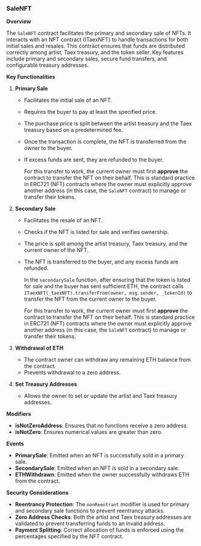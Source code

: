 ### SaleNFT

**Overview**

The `SaleNFT` contract facilitates the primary and secondary sale of NFTs. It interacts with an NFT contract (ITaexNFT) to handle transactions for both initial sales and resales. This contract ensures that funds are distributed correctly among artist, Taex treasury, and the token seller. Key features include primary and secondary sales, secure fund transfers, and configurable treasury addresses.

**Key Functionalities**

1. **Primary Sale**
   - Facilitates the initial sale of an NFT.
   - Requires the buyer to pay at least the specified price.
   - The purchase price is split between the artist treasury and the Taex treasury based on a predetermined fee.
   - Once the transaction is complete, the NFT is transferred from the owner to the buyer.
   - If excess funds are sent, they are refunded to the buyer.

      For this transfer to work, the current owner must first **approve** the contract to transfer the NFT on their behalf. This is standard practice in ERC721 (NFT) contracts where the owner must explicitly approve another address (in this case, the `SaleNFT` contract) to manage or transfer their tokens.

2. **Secondary Sale**
   - Facilitates the resale of an NFT.
   - Checks if the NFT is listed for sale and verifies ownership.
   - The price is split among the artist treasury, Taex treasury, and the current owner of the NFT.
   - The NFT is transferred to the buyer, and any excess funds are refunded.

      In the `secondarySale` function, after ensuring that the token is listed for sale and the buyer has sent sufficient ETH, the contract calls `ITaexNFT(_taexNFT).transferFrom(owner, msg.sender, _tokenId)` to transfer the NFT from the current owner to the buyer.

      For this transfer to work, the current owner must first **approve** the contract to transfer the NFT on their behalf. This is standard practice in ERC721 (NFT) contracts where the owner must explicitly approve another address (in this case, the `SaleNFT` contract) to manage or transfer their tokens.

3. **Withdrawal of ETH**
   - The contract owner can withdraw any remaining ETH balance from the contract.
   - Prevents withdrawal to a zero address.

4. **Set Treasury Addresses**
   - Allows the owner to set or update the artist and Taex treasury addresses.

**Modifiers**

- **isNotZeroAddress**: Ensures that no functions receive a zero address.
- **isNotZero**: Ensures numerical values are greater than zero.

**Events**

- **PrimarySale**: Emitted when an NFT is successfully sold in a primary sale.
- **SecondarySale**: Emitted when an NFT is sold in a secondary sale.
- **ETHWithdrawn**: Emitted when the owner successfully withdraws ETH from the contract.

**Security Considerations**

- **Reentrancy Protection**: The `nonReentrant` modifier is used for primary and secondary sale functions to prevent reentrancy attacks.
- **Zero Address Checks**: Both the artist and Taex treasury addresses are validated to prevent transferring funds to an invalid address.
- **Payment Splitting**: Correct allocation of funds is enforced using the percentages specified by the NFT contract.


